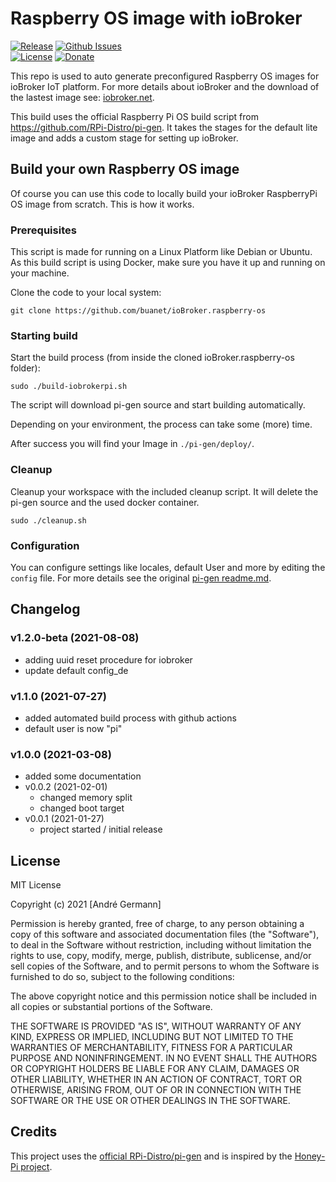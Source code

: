 # Raspberry OS image with ioBroker

[![Release](https://img.shields.io/github/v/release/buanet/ioBroker.raspberry-os)](https://github.com/buanet/ioBroker.raspberry-os/releases)
[![Github Issues](https://img.shields.io/github/issues/buanet/ioBroker.raspberry-os)](https://github.com/buanet/ioBroker.raspberry-os/issues)<br>
[![License](https://img.shields.io/github/license/buanet/ioBroker.raspberry-os)](https://github.com/buanet/ioBroker.raspberry-os/blob/master/LICENSE.md)
[![Donate](https://img.shields.io/badge/donate-paypal-blue)](https://paypal.me/buanet)

This repo is used to auto generate preconfigured Raspberry OS images for ioBroker IoT platform. For more details about ioBroker and the download of the lastest image see: [iobroker.net](https://www.iobroker.net/).

This build uses the official Raspberry Pi OS build script from https://github.com/RPi-Distro/pi-gen. It takes the stages for the default lite image and adds a custom stage for setting up ioBroker.

## Build your own Raspberry OS image
Of course you can use this code to locally build your ioBroker RaspberryPi OS image from scratch.
This is how it works.

### Prerequisites
This script is made for running on a Linux Platform like Debian or Ubuntu.
As this build script is using Docker, make sure you have it up and running on your machine. 

Clone the code to your local system:

```
git clone https://github.com/buanet/ioBroker.raspberry-os
```

### Starting build
Start the build process (from inside the cloned ioBroker.raspberry-os folder):
```
sudo ./build-iobrokerpi.sh
```
The script will download pi-gen source and start building automatically.

Depending on your environment, the process can take some (more) time.

After success you will find your Image in ```./pi-gen/deploy/```.

### Cleanup
Cleanup your workspace with the included cleanup script. It will delete the pi-gen source and the used docker container.
```
sudo ./cleanup.sh
```

### Configuration
You can configure settings like locales, default User and more by editing the ```config``` file. For more details see the original [pi-gen readme.md](https://github.com/RPi-Distro/pi-gen/blob/master/README.md).

## Changelog

### v1.2.0-beta (2021-08-08)
* adding uuid reset procedure for iobroker
* update default config_de

### v1.1.0 (2021-07-27)
* added automated build process with github actions
* default user is now "pi"

### v1.0.0 (2021-03-08)
* added some documentation
* v0.0.2 (2021-02-01)
  * changed memory split
  * changed boot target
* v0.0.1 (2021-01-27)
    * project started / initial release

## License

MIT License

Copyright (c) 2021 [André Germann]

Permission is hereby granted, free of charge, to any person obtaining a copy
of this software and associated documentation files (the "Software"), to deal
in the Software without restriction, including without limitation the rights
to use, copy, modify, merge, publish, distribute, sublicense, and/or sell
copies of the Software, and to permit persons to whom the Software is
furnished to do so, subject to the following conditions:

The above copyright notice and this permission notice shall be included in all
copies or substantial portions of the Software.

THE SOFTWARE IS PROVIDED "AS IS", WITHOUT WARRANTY OF ANY KIND, EXPRESS OR
IMPLIED, INCLUDING BUT NOT LIMITED TO THE WARRANTIES OF MERCHANTABILITY,
FITNESS FOR A PARTICULAR PURPOSE AND NONINFRINGEMENT. IN NO EVENT SHALL THE
AUTHORS OR COPYRIGHT HOLDERS BE LIABLE FOR ANY CLAIM, DAMAGES OR OTHER
LIABILITY, WHETHER IN AN ACTION OF CONTRACT, TORT OR OTHERWISE, ARISING FROM,
OUT OF OR IN CONNECTION WITH THE SOFTWARE OR THE USE OR OTHER DEALINGS IN THE
SOFTWARE.

## Credits

This project uses the [official RPi-Distro/pi-gen](https://github.com/RPi-Distro/pi-gen) and is inspired by the [Honey-Pi project](https://github.com/Honey-Pi/HoneyPi-Build-Raspbian).
